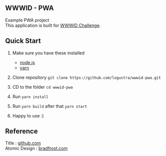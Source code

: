 ## WWWID - PWA
Example PWA project <br />
This application is built for [WWWID Challenge](https://medium.com/wwwid/tantangan-web-developer-untuk-membuat-aplikasi-web-bisa-digunakan-kurang-dari-5-detik-70bb7431741d).

## Quick Start
1. Make sure you have these installed
    * [node.js](http://nodejs.org/)
    * [yarn](https://yarnpkg.com/en/)

2. Clone repository `git clone https://github.com/logustra/wwwid-pwa.git`
3. CD to the folder `cd wwwid-pwa` 
4. Run `yarn install`
5. Run `yarn build` after that `yarn start`
6. Happy to use :) 

## Reference
Title : [github.com](https://github.com/zeit/next.js/blob/master/errors/no-document-title.md) <br />
Atomic Design : [bradfrost.com](http://bradfrost.com/blog/post/atomic-web-design/) <br />
